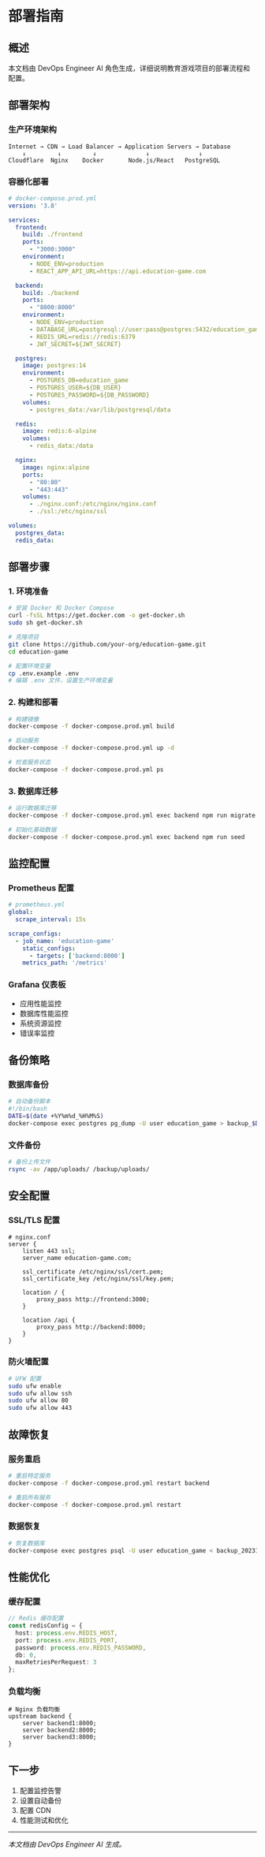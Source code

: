 # 部署指南

## 概述

本文档由 DevOps Engineer AI 角色生成，详细说明教育游戏项目的部署流程和配置。

## 部署架构

### 生产环境架构
```
Internet → CDN → Load Balancer → Application Servers → Database
    ↓         ↓         ↓              ↓              ↓
Cloudflare  Nginx    Docker       Node.js/React   PostgreSQL
```

### 容器化部署
```yaml
# docker-compose.prod.yml
version: '3.8'

services:
  frontend:
    build: ./frontend
    ports:
      - "3000:3000"
    environment:
      - NODE_ENV=production
      - REACT_APP_API_URL=https://api.education-game.com

  backend:
    build: ./backend
    ports:
      - "8000:8000"
    environment:
      - NODE_ENV=production
      - DATABASE_URL=postgresql://user:pass@postgres:5432/education_game
      - REDIS_URL=redis://redis:6379
      - JWT_SECRET=${JWT_SECRET}

  postgres:
    image: postgres:14
    environment:
      - POSTGRES_DB=education_game
      - POSTGRES_USER=${DB_USER}
      - POSTGRES_PASSWORD=${DB_PASSWORD}
    volumes:
      - postgres_data:/var/lib/postgresql/data

  redis:
    image: redis:6-alpine
    volumes:
      - redis_data:/data

  nginx:
    image: nginx:alpine
    ports:
      - "80:80"
      - "443:443"
    volumes:
      - ./nginx.conf:/etc/nginx/nginx.conf
      - ./ssl:/etc/nginx/ssl

volumes:
  postgres_data:
  redis_data:
```

## 部署步骤

### 1. 环境准备
```bash
# 安装 Docker 和 Docker Compose
curl -fsSL https://get.docker.com -o get-docker.sh
sudo sh get-docker.sh

# 克隆项目
git clone https://github.com/your-org/education-game.git
cd education-game

# 配置环境变量
cp .env.example .env
# 编辑 .env 文件，设置生产环境变量
```

### 2. 构建和部署
```bash
# 构建镜像
docker-compose -f docker-compose.prod.yml build

# 启动服务
docker-compose -f docker-compose.prod.yml up -d

# 检查服务状态
docker-compose -f docker-compose.prod.yml ps
```

### 3. 数据库迁移
```bash
# 运行数据库迁移
docker-compose -f docker-compose.prod.yml exec backend npm run migrate

# 初始化基础数据
docker-compose -f docker-compose.prod.yml exec backend npm run seed
```

## 监控配置

### Prometheus 配置
```yaml
# prometheus.yml
global:
  scrape_interval: 15s

scrape_configs:
  - job_name: 'education-game'
    static_configs:
      - targets: ['backend:8000']
    metrics_path: '/metrics'
```

### Grafana 仪表板
- 应用性能监控
- 数据库性能监控
- 系统资源监控
- 错误率监控

## 备份策略

### 数据库备份
```bash
# 自动备份脚本
#!/bin/bash
DATE=$(date +%Y%m%d_%H%M%S)
docker-compose exec postgres pg_dump -U user education_game > backup_$DATE.sql
```

### 文件备份
```bash
# 备份上传文件
rsync -av /app/uploads/ /backup/uploads/
```

## 安全配置

### SSL/TLS 配置
```nginx
# nginx.conf
server {
    listen 443 ssl;
    server_name education-game.com;
    
    ssl_certificate /etc/nginx/ssl/cert.pem;
    ssl_certificate_key /etc/nginx/ssl/key.pem;
    
    location / {
        proxy_pass http://frontend:3000;
    }
    
    location /api {
        proxy_pass http://backend:8000;
    }
}
```

### 防火墙配置
```bash
# UFW 配置
sudo ufw enable
sudo ufw allow ssh
sudo ufw allow 80
sudo ufw allow 443
```

## 故障恢复

### 服务重启
```bash
# 重启特定服务
docker-compose -f docker-compose.prod.yml restart backend

# 重启所有服务
docker-compose -f docker-compose.prod.yml restart
```

### 数据恢复
```bash
# 恢复数据库
docker-compose exec postgres psql -U user education_game < backup_20231201_120000.sql
```

## 性能优化

### 缓存配置
```typescript
// Redis 缓存配置
const redisConfig = {
  host: process.env.REDIS_HOST,
  port: process.env.REDIS_PORT,
  password: process.env.REDIS_PASSWORD,
  db: 0,
  maxRetriesPerRequest: 3
};
```

### 负载均衡
```nginx
# Nginx 负载均衡
upstream backend {
    server backend1:8000;
    server backend2:8000;
    server backend3:8000;
}
```

## 下一步

1. 配置监控告警
2. 设置自动备份
3. 配置 CDN
4. 性能测试和优化

---

*本文档由 DevOps Engineer AI 生成。* 